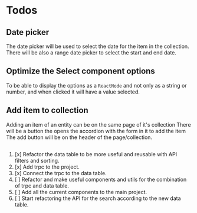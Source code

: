 # Todos

## Date picker

The date picker will be used to select the date for the item in the collection.
There will be also a range date picker to select the start and end date.

## Optimize the Select component options

To be able to display the options as a `ReactNode` and not only as a string or number, and when clicked it will have a value selected.

## Add item to collection

Adding an item of an entity can be on the same page of it's collection
There will be a button the opens the accordion with the form in it to add the item
The add button will be on the header of the page/collection.

##

1. [x] Refactor the data table to be more useful and reusable with API filters and sorting.
2. [x] Add trpc to the project.
3. [x] Connect the trpc to the data table.
4. [ ] Refactor and make useful components and utils for the combination of trpc and data table.
5. [ ] Add all the current components to the main project.
6. [ ] Start refactoring the API for the search according to the new data table.
